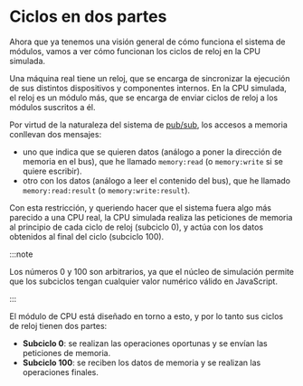# Ciclos en dos partes

Ahora que ya tenemos una visión general de cómo funciona el sistema de módulos,
vamos a ver cómo funcionan los ciclos de reloj en la CPU simulada.

Una máquina real tiene un reloj, que se encarga de sincronizar la ejecución de
sus distintos dispositivos y componentes internos. En la CPU simulada, el reloj
es un módulo más, que se encarga de enviar ciclos de reloj a los módulos
suscritos a él.

Por virtud de la naturaleza del sistema de
[pub/sub](../introduction.md#cómo-funciona), los accesos a memoria conllevan dos
mensajes:

- uno que indica que se quieren datos (análogo a poner la dirección de memoria
  en el bus), que he llamado `memory:read` (o `memory:write` si se quiere
  escribir).
- otro con los datos (análogo a leer el contenido del bus), que he llamado
  `memory:read:result` (o `memory:write:result`).

Con esta restricción, y queriendo hacer que el sistema fuera algo más parecido
a una CPU real, la CPU simulada realiza las peticiones de memoria al principio
de cada ciclo de reloj (subciclo 0), y actúa con los datos obtenidos al final
del ciclo (subciclo 100).

:::note

Los números 0 y 100 son arbitrarios, ya que el núcleo de simulación permite
que los subciclos tengan cualquier valor numérico válido en JavaScript.

:::

El módulo de CPU está diseñado en torno a esto, y por lo tanto sus ciclos de
reloj tienen dos partes:

- **Subciclo 0**: se realizan las operaciones oportunas y se envían las
  peticiones de memoria.
- **Subciclo 100**: se reciben los datos de memoria y se realizan las
  operaciones finales.

